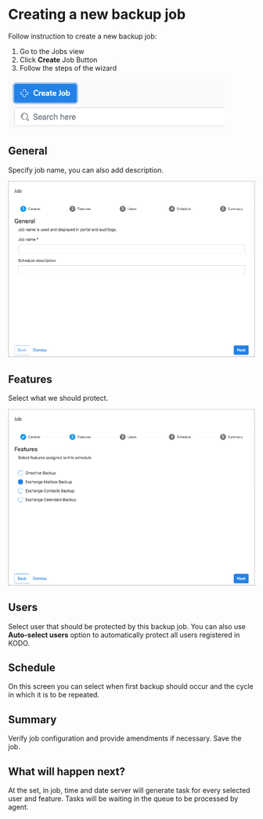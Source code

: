 # Creating a new backup job

Follow instruction to create a new backup job:

1. Go to the Jobs view 
2. Click **Create** Job Button
3. Follow the steps of the wizard

![Create job button in Tasks view](../.gitbook/assets/image.png)

## General

Specify job name, you can also add description.

![Wizard step 1](../.gitbook/assets/image%20%2826%29.png)

## Features

Select what we should protect.

![](../.gitbook/assets/image%20%287%29.png)

## Users

Select user that should be protected by this backup job. You can also use **Auto-select users** option to automatically protect all users registered in KODO.

## Schedule

On this screen you can select when first backup should occur and the cycle in which it is to be repeated.

## Summary

Verify job configuration and provide amendments if necessary. Save the job.

## What will happen next?

At the set, in job, time and date server will generate task for every selected user and feature. Tasks will be waiting in the queue to be processed by agent.


